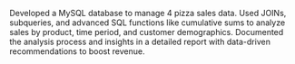 Developed a MySQL database to manage 4 pizza sales data. Used JOINs, subqueries, and advanced SQL functions like cumulative sums to analyze sales by product, time period, and customer demographics. Documented the analysis process and insights in a detailed report with data-driven recommendations to boost revenue.
